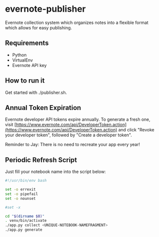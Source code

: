 evernote-publisher
==================

Evernote collection system which organizes notes into a flexible format which allows for easy publishing.

## Requirements

* Python
* VirtualEnv
* Evernote API key

## How to run it

Get started with ./publisher.sh.

## Annual Token Expiration

Evernote developer API tokens expire annually.  To generate a fresh one, visit [https://www.evernote.com/api/DeveloperToken.action](https://www.evernote.com/api/DeveloperToken.action) and click "Revoke your developer token", followed by "Create a developer token".

Reminder to Jay: There is no need to recreate your app every year!

## Periodic Refresh Script

Just fill your notebook name into the script below:

```bash
#!/usr/bin/env bash

set -o errexit
set -o pipefail
set -o nounset

#set -x

cd "$(dirname $0)"
. venv/bin/activate
./app.py collect <UNIQUE-NOTEBOOK-NAMEFRAGMENT>
./app.py generate
```

